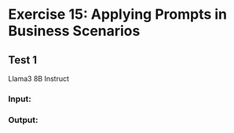 # Exercise 15: Applying Prompts in Business Scenarios

## Test 1 
Llama3 8B Instruct

### Input: 


### Output:

